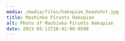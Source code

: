 ```yaml
---
media: /media/files/hakopian_headshot.jpg
title: Mashinka Firunts Hakopian
alt: Photo of Mashinka Firunts Hakopian
date: 2023-05-11T16:41:00-0500
---
```

